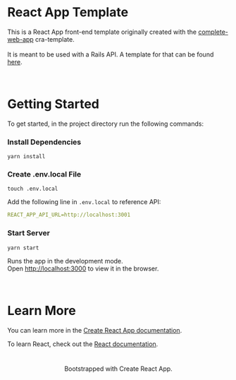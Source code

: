 # React App Template

This is a React App front-end template originally created with the [complete-web-app](https://www.npmjs.com/package/cra-template-complete-web-app) cra-template.
\
\
It is meant to be used with a Rails API. A template for that can be found [here](https://github.com/lfoster1150/react-rails-api-template).

<br />

# Getting Started

To get started, in the project directory run the following commands:

### Install Dependencies

```
yarn install
```
### Create .env.local File

```
touch .env.local
```
Add the following line in `.env.local` to reference API: 
```yml
REACT_APP_API_URL=http://localhost:3001
```

### Start Server

```
yarn start
```

Runs the app in the development mode.\
Open [http://localhost:3000](http://localhost:3000) to view it in the browser.

<br />

# Learn More

You can learn more in the [Create React App documentation](https://facebook.github.io/create-react-app/docs/getting-started).

To learn React, check out the [React documentation](https://reactjs.org/).

#

<p align="center">Bootstrapped with Create React App.</p>
